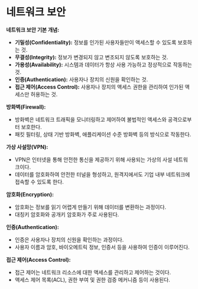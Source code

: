 # 네트워크 보안

**네트워크 보안 기본 개념:**

- **기밀성(Confidentiality):** 정보를 인가된 사용자들만이 액세스할 수 있도록 보호하는 것.
- **무결성(Integrity):** 정보가 변경되지 않고 변조되지 않도록 보호하는 것.
- **가용성(Availability):** 시스템과 데이터가 항상 사용 가능하고 정상적으로 작동하는 것.
- **인증(Authentication):** 사용자나 장치의 신원을 확인하는 것.
- **접근 제어(Access Control):** 사용자나 장치의 액세스 권한을 관리하여 인가된 액세스만 허용하는 것.

**방화벽(Firewall):**

- 방화벽은 네트워크 트래픽을 모니터링하고 제어하여 불법적인 액세스와 공격으로부터 보호한다.
- 패킷 필터링, 상태 기반 방화벽, 애플리케이션 수준 방화벽 등의 방식으로 작동한다.

**가상 사설망(VPN):**

- VPN은 인터넷을 통해 안전한 통신을 제공하기 위해 사용되는 가상의 사설 네트워크이다.
- 데이터를 암호화하여 안전한 터널을 형성하고, 원격지에서도 기업 내부 네트워크에 접속할 수 있도록 한다.

**암호화(Encryption):**

- 암호화는 정보를 읽기 어렵게 만들기 위해 데이터를 변환하는 과정이다.
- 대칭키 암호화와 공개키 암호화가 주로 사용된다.

**인증(Authentication):**

- 인증은 사용자나 장치의 신원을 확인하는 과정이다.
- 사용자 이름과 암호, 바이오메트릭 정보, 인증서 등을 사용하여 인증이 이루어진다.

**접근 제어(Access Control):**

- 접근 제어는 네트워크 리소스에 대한 액세스를 관리하고 제어하는 것이다.
- 액세스 제어 목록(ACL), 권한 부여 및 권한 검증 메커니즘 등이 사용된다.

